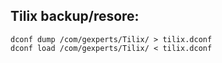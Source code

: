 ## Tilix backup/resore:

```
dconf dump /com/gexperts/Tilix/ > tilix.dconf
dconf load /com/gexperts/Tilix/ < tilix.dconf
```
